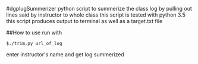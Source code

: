 #dgplugSummerizer
python script to summerize the class log by pulling out lines said by instructor to whole class
this script is tested with python 3.5
this script produces output to terminal as well as a target.txt  file
 
##How to use
run with 
```
$./trim.py url_of_log
```
enter instructor's name and get log  summerized
